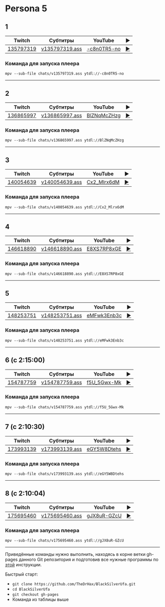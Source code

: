 # Persona 5

## 1

| Twitch | Субтитры | YouTube | ▶ |
| ------ | -------- | ------- | - |
| [135797319](https://www.twitch.tv/videos/135797319) | [v135797319.ass](../chats/v135797319.ass) | [-c8n0TR5-no](https://www.youtube.com/watch?v=-c8n0TR5-no) | [▶](../src/player.html?v=-c8n0TR5-no&s=135797319) |

### Команда для запуска плеера

```
mpv --sub-file chats/v135797319.ass ytdl://-c8n0TR5-no
```
----
## 2

| Twitch | Субтитры | YouTube | ▶ |
| ------ | -------- | ------- | - |
| [136865997](https://www.twitch.tv/videos/136865997) | [v136865997.ass](../chats/v136865997.ass) | [BlZNqMcZHzg](https://www.youtube.com/watch?v=BlZNqMcZHzg) | [▶](../src/player.html?v=BlZNqMcZHzg&s=136865997) |

### Команда для запуска плеера

```
mpv --sub-file chats/v136865997.ass ytdl://BlZNqMcZHzg
```
----
## 3

| Twitch | Субтитры | YouTube | ▶ |
| ------ | -------- | ------- | - |
| [140054639](https://www.twitch.tv/videos/140054639) | [v140054639.ass](../chats/v140054639.ass) | [Cx2_Mlrx6dM](https://www.youtube.com/watch?v=Cx2_Mlrx6dM) | [▶](../src/player.html?v=Cx2_Mlrx6dM&s=140054639) |

### Команда для запуска плеера

```
mpv --sub-file chats/v140054639.ass ytdl://Cx2_Mlrx6dM
```
----
## 4

| Twitch | Субтитры | YouTube | ▶ |
| ------ | -------- | ------- | - |
| [146618890](https://www.twitch.tv/videos/146618890) | [v146618890.ass](../chats/v146618890.ass) | [E8XS7RP8xGE](https://www.youtube.com/watch?v=E8XS7RP8xGE) | [▶](../src/player.html?v=E8XS7RP8xGE&s=146618890) |

### Команда для запуска плеера

```
mpv --sub-file chats/v146618890.ass ytdl://E8XS7RP8xGE
```
----
## 5

| Twitch | Субтитры | YouTube | ▶ |
| ------ | -------- | ------- | - |
| [148253751](https://www.twitch.tv/videos/148253751) | [v148253751.ass](../chats/v148253751.ass) | [eMFwk3Enb3c](https://www.youtube.com/watch?v=eMFwk3Enb3c) | [▶](../src/player.html?v=eMFwk3Enb3c&s=148253751) |

### Команда для запуска плеера

```
mpv --sub-file chats/v148253751.ass ytdl://eMFwk3Enb3c
```
----
## 6 (с 2:15:00)

| Twitch | Субтитры | YouTube | ▶ |
| ------ | -------- | ------- | - |
| [154787759](https://www.twitch.tv/videos/154787759) | [v154787759.ass](../chats/v154787759.ass) | [f5U_5Gwx-Mk](https://www.youtube.com/watch?v=f5U_5Gwx-Mk) | [▶](../src/player.html?v=f5U_5Gwx-Mk&s=154787759) |

### Команда для запуска плеера

```
mpv --sub-file chats/v154787759.ass ytdl://f5U_5Gwx-Mk
```
----
## 7 (с 2:10:30)

| Twitch | Субтитры | YouTube | ▶ |
| ------ | -------- | ------- | - |
| [173993139](https://www.twitch.tv/videos/173993139) | [v173993139.ass](../chats/v173993139.ass) | [eGY5W8Dtehs](https://www.youtube.com/watch?v=eGY5W8Dtehs) | [▶](../src/player.html?v=eGY5W8Dtehs&s=173993139) |

### Команда для запуска плеера

```
mpv --sub-file chats/v173993139.ass ytdl://eGY5W8Dtehs
```
----
## 8 (с 2:10:04)

| Twitch | Субтитры | YouTube | ▶ |
| ------ | -------- | ------- | - |
| [175695460](https://www.twitch.tv/videos/175695460) | [v175695460.ass](../chats/v175695460.ass) | [gJX8uR-GZcU](https://www.youtube.com/watch?v=gJX8uR-GZcU) | [▶](../src/player.html?v=gJX8uR-GZcU&s=175695460) |

### Команда для запуска плеера

```
mpv --sub-file chats/v175695460.ass ytdl://gJX8uR-GZcU
```
----

Приведённые команды нужно выполнить, находясь в корне ветки gh-pages данного Git репозитория и подготовив все нужные программы по [этой](../tutorials/watch-online.md) инструкции.

Быстрый старт:
* `git clone https://github.com/TheDrHax/BlackSilverUfa.git`
* `cd BlackSilverUfa`
* `git checkout gh-pages`
* Команда из таблицы выше

